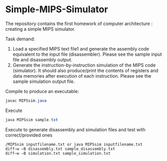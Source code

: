 # Simple-MIPS-Simulator

The repository contains the first homework of computer architecture : creating a simple MIPS simulator.



Task demand:

1. Load a specified MIPS text file1 and generate the assembly code equivalent to the input file
   (disassembler). Please see the sample input file and disassembly output.
2. Generate the instruction-by-instruction simulation of the MIPS code (simulator). It should also
   produce/print the contents of registers and data memories after execution of each instruction.
   Please see the sample simulation output file.

Compile to produce an executable:

```java
javac MIPSsim.java
```

Execute 

```java
java MIPSsim sample.txt
```

Execute to generate disassembly and simulation files and test with correct/provided ones  

```
/MIPSsim inputfilename.txt or java MIPSsim inputfilename.txt
diff–w –B disassembly.txt sample_disassembly.txt
diff–w –B simulation.txt sample_simulation.txt
```

